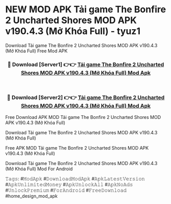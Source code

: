 # NEW MOD APK Tải game The Bonfire 2 Uncharted Shores MOD APK v190.4.3 (Mở Khóa Full) - tyuz1
Download Tải game The Bonfire 2 Uncharted Shores MOD APK v190.4.3 (Mở Khóa Full) Free Mod APK

<div align="center">
<h3>🔴 Download [Server1] 👉👉 <a href="https://apk-comot.site?title=Tải_game_The_Bonfire_2_Uncharted_Shores_MOD_APK_v190.4.3_(Mở_Khóa_Full)">Tải game The Bonfire 2 Uncharted Shores MOD APK v190.4.3 (Mở Khóa Full) Mod Apk</a></h3><br>

<h3>🔴 Download [Server2] 👉👉 <a href="https://apk-comot.site?title=Tải_game_The_Bonfire_2_Uncharted_Shores_MOD_APK_v190.4.3_(Mở_Khóa_Full)">Tải game The Bonfire 2 Uncharted Shores MOD APK v190.4.3 (Mở Khóa Full) Mod Apk</a></h3>
</div>


Free Download APK MOD Tải game The Bonfire 2 Uncharted Shores MOD APK v190.4.3 (Mở Khóa Full)

Download Tải game The Bonfire 2 Uncharted Shores MOD APK v190.4.3 (Mở Khóa Full) 

Free APK MOD Tải game The Bonfire 2 Uncharted Shores MOD APK v190.4.3 (Mở Khóa Full) 

Download Tải game The Bonfire 2 Uncharted Shores MOD APK v190.4.3 (Mở Khóa Full) Mod For Android

𝚃𝚊𝚐𝚜: #𝙼𝚘𝚍𝙰𝚙𝚔 #𝙳𝚘𝚠𝚗𝚕𝚘𝚊𝚍𝙼𝚘𝚍𝙰𝚙𝚔 #𝙰𝚙𝚔𝙻𝚊𝚝𝚎𝚜𝚝𝚅𝚎𝚛𝚜𝚒𝚘𝚗 #𝙰𝚙𝚔𝚄𝚗𝚕𝚒𝚖𝚒𝚝𝚎𝚍𝙼𝚘𝚗𝚎𝚢 #𝙰𝚙𝚔𝚄𝚗𝚕𝚘𝚌𝚔𝙰𝚕𝚕 #𝙰𝚙𝚔𝙽𝚘𝙰𝚍𝚜 #𝚄𝚗𝚕𝚘𝚌𝚔𝙿𝚛𝚎𝚖𝚒𝚞𝚖 #𝙵𝚘𝚛𝙰𝚗𝚍𝚛𝚘𝚒𝚍 #𝙵𝚛𝚎𝚎𝙳𝚘𝚠𝚗𝚕𝚘𝚊𝚍 #home_design_mod_apk